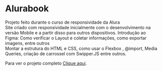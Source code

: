# Alurabook
Projeto feito durante o curso de responsividade da Alura<br>
Site criado com responsividade inicialmente com o desenvolvimento na versão Mobile e a partir disso para outros dispositivos.
Introdução ao Figma: Como verificar o Layout e coletar informações, como exportar imagens, entre outros<br>
Montar a estrutura do HTML e CSS, como usar o Flexbox , @import, Media Queries, criação de carrossel com Swipper.JS entre outros.<br>
<p>Para ver o projeto completo <a href="https://alurabook-cyan-eight.vercel.app/">Clique aqui</a>.</p>


